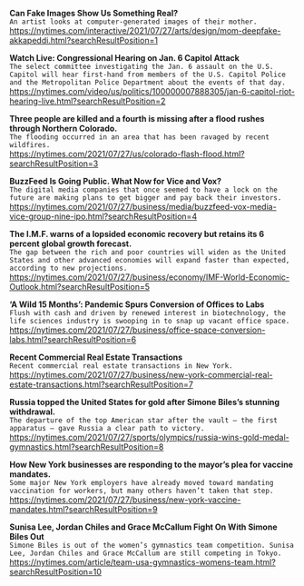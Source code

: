 **Can Fake Images Show Us Something Real?**\
`An artist looks at computer-generated images of their mother.`\
https://nytimes.com/interactive/2021/07/27/arts/design/mom-deepfake-akkapeddi.html?searchResultPosition=1

**Watch Live: Congressional Hearing on Jan. 6 Capitol Attack**\
`The select committee investigating the Jan. 6 assault on the U.S. Capitol will hear first-hand from members of the U.S. Capitol Police and the Metropolitan Police Department about the events of that day.`\
https://nytimes.com/video/us/politics/100000007888305/jan-6-capitol-riot-hearing-live.html?searchResultPosition=2

**Three people are killed and a fourth is missing after a flood rushes through Northern Colorado.**\
`The flooding occurred in an area that has been ravaged by recent wildfires.`\
https://nytimes.com/2021/07/27/us/colorado-flash-flood.html?searchResultPosition=3

**BuzzFeed Is Going Public. What Now for Vice and Vox?**\
`The digital media companies that once seemed to have a lock on the future are making plans to get bigger and pay back their investors.`\
https://nytimes.com/2021/07/27/business/media/buzzfeed-vox-media-vice-group-nine-ipo.html?searchResultPosition=4

**The I.M.F. warns of a lopsided economic recovery but retains its 6 percent global growth forecast.**\
`The gap between the rich and poor countries will widen as the United States and other advanced economies will expand faster than expected, according to new projections.`\
https://nytimes.com/2021/07/27/business/economy/IMF-World-Economic-Outlook.html?searchResultPosition=5

**‘A Wild 15 Months’: Pandemic Spurs Conversion of Offices to Labs**\
`Flush with cash and driven by renewed interest in biotechnology, the life sciences industry is swooping in to snap up vacant office space.`\
https://nytimes.com/2021/07/27/business/office-space-conversion-labs.html?searchResultPosition=6

**Recent Commercial Real Estate Transactions**\
`Recent commercial real estate transactions in New York.`\
https://nytimes.com/2021/07/27/business/new-york-commercial-real-estate-transactions.html?searchResultPosition=7

**Russia topped the United States for gold after Simone Biles’s stunning withdrawal.**\
`The departure of the top American star after the vault — the first apparatus — gave Russia a clear path to victory.`\
https://nytimes.com/2021/07/27/sports/olympics/russia-wins-gold-medal-gymnastics.html?searchResultPosition=8

**How New York businesses are responding to the mayor’s plea for vaccine mandates.**\
`Some major New York employers have already moved toward mandating vaccination for workers, but many others haven’t taken that step.`\
https://nytimes.com/2021/07/27/business/new-york-vaccine-mandates.html?searchResultPosition=9

**Sunisa Lee, Jordan Chiles and Grace McCallum Fight On With Simone Biles Out**\
`Simone Biles is out of the women’s gymnastics team competition. Sunisa Lee, Jordan Chiles and Grace McCallum are still competing in Tokyo.`\
https://nytimes.com/article/team-usa-gymnastics-womens-team.html?searchResultPosition=10

